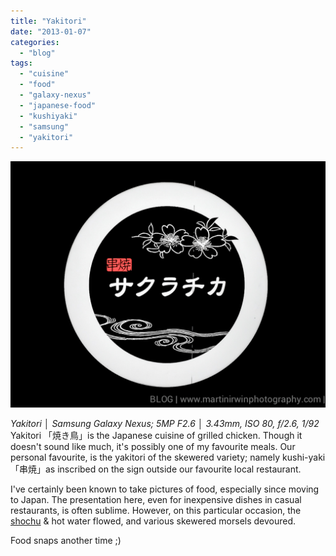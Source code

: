 ```yaml
---
title: "Yakitori"
date: "2013-01-07"
categories: 
  - "blog"
tags: 
  - "cuisine"
  - "food"
  - "galaxy-nexus"
  - "japanese-food"
  - "kushiyaki"
  - "samsung"
  - "yakitori"
---
```


![2013-01-006-2.jpg](/assets/images/955a5-2013-01-006-2.jpg)

_Yakitori │ Samsung Galaxy Nexus; 5MP F2.6 │ 3.43mm, ISO 80, f/2.6, 1/92_ Yakitori 「焼き鳥」is the Japanese cuisine of grilled chicken. Though it doesn't sound like much, it's possibly one of my favourite meals. Our personal favourite, is the yakitori of the skewered variety; namely kushi-yaki 「串焼」as inscribed on the sign outside our favourite local restaurant.

I've certainly been known to take pictures of food, especially since moving to Japan. The presentation here, even for inexpensive dishes in casual restaurants, is often sublime. However, on this particular occasion, the [shochu](http://en.wikipedia.org/wiki/Sh%C5%8Dch%C5%AB) & hot water flowed, and various skewered morsels devoured.

Food snaps another time ;)
